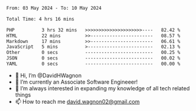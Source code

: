 <!--START_SECTION:waka-->

```txt
From: 03 May 2024 - To: 10 May 2024

Total Time: 4 hrs 16 mins

PHP          3 hrs 32 mins   >>>>>>>>>>>>>>>>>>>>>----   82.42 %
HTML         22 mins         >>-----------------------   08.57 %
Markdown     17 mins         >>-----------------------   06.61 %
JavaScript   5 mins          >------------------------   02.13 %
Other        0 secs          -------------------------   00.25 %
JSON         0 secs          -------------------------   00.02 %
YAML         0 secs          -------------------------   00.00 %
```

<!--END_SECTION:waka-->

- 👋 Hi, I’m @DavidHWagnon
- 👀 I’m currently an Associate Software Engineeer!
- 🌱 I’m always interested in expanding my knowledge of all tech related things
- 📫 How to reach me david.wagnon02@gmail.com

<!---
DavidHWagnon/DavidHWagnon is a ✨ special ✨ repository because its `README.md` (this file) appears on your GitHub profile.
You can click the Preview link to take a look at your changes.
--->
